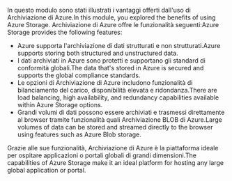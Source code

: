 <span data-ttu-id="3fd8c-101">In questo modulo sono stati illustrati i vantaggi offerti dall'uso di Archiviazione di Azure.</span><span class="sxs-lookup"><span data-stu-id="3fd8c-101">In this module, you explored the benefits of using Azure Storage.</span></span> <span data-ttu-id="3fd8c-102">Archiviazione di Azure offre le funzionalità seguenti:</span><span class="sxs-lookup"><span data-stu-id="3fd8c-102">Azure Storage provides the following features:</span></span>

- <span data-ttu-id="3fd8c-103">Azure supporta l'archiviazione di dati strutturati e non strutturati.</span><span class="sxs-lookup"><span data-stu-id="3fd8c-103">Azure supports storing both structured and unstructured data.</span></span>
- <span data-ttu-id="3fd8c-104">I dati archiviati in Azure sono protetti e supportano gli standard di conformità globali.</span><span class="sxs-lookup"><span data-stu-id="3fd8c-104">The data that's stored in Azure is secured and supports the global compliance standards.</span></span>
- <span data-ttu-id="3fd8c-105">Le opzioni di Archiviazione di Azure includono funzionalità di bilanciamento del carico, disponibilità elevata e ridondanza.</span><span class="sxs-lookup"><span data-stu-id="3fd8c-105">There are load balancing, high availability, and redundancy capabilities available within Azure Storage options.</span></span>
- <span data-ttu-id="3fd8c-106">Grandi volumi di dati possono essere archiviati e trasmessi direttamente al browser tramite funzionalità quali Archiviazione BLOB di Azure.</span><span class="sxs-lookup"><span data-stu-id="3fd8c-106">Large volumes of data can be stored and streamed directly to the browser using features such as Azure Blob storage.</span></span>

<span data-ttu-id="3fd8c-107">Grazie alle sue funzionalità, Archiviazione di Azure è la piattaforma ideale per ospitare applicazioni o portali globali di grandi dimensioni.</span><span class="sxs-lookup"><span data-stu-id="3fd8c-107">The capabilities of Azure Storage make it an ideal platform for hosting any large global application or portal.</span></span>
